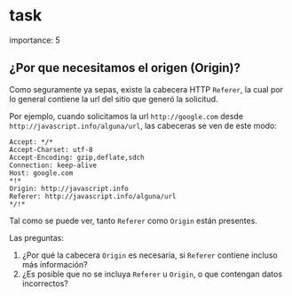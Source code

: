 # task

importance: 5

## ¿Por que necesitamos el origen \(Origin\)?

Como seguramente ya sepas, existe la cabecera HTTP `Referer`, la cual por lo general contiene la url del sitio que generó la solicitud.

Por ejemplo, cuando solicitamos la url `http://google.com` desde `http://javascript.info/alguna/url`, las cabeceras se ven de este modo:

```text
Accept: */*
Accept-Charset: utf-8
Accept-Encoding: gzip,deflate,sdch
Connection: keep-alive
Host: google.com
*!*
Origin: http://javascript.info
Referer: http://javascript.info/alguna/url
*/!*
```

Tal como se puede ver, tanto `Referer` como `Origin` están presentes.

Las preguntas:

1. ¿Por qué la cabecera `Origin` es necesaria, si `Referer` contiene incluso más información?
2. ¿Es posible que no se incluya `Referer` u `Origin`, o que contengan datos incorrectos?

